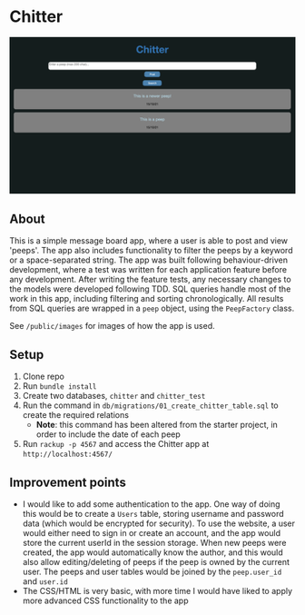# Chitter

![Chitter homepage](https://github.com/lewiscj97/chitter-challenge-apprenticeships/blob/main/public/images/home.png)

## About

This is a simple message board app, where a user is able to post and view 'peeps'. The app also includes functionality to filter the peeps by a keyword or a space-separated string. The app was built following behaviour-driven development, where a test was written for each application feature before any development. After writing the feature tests, any necessary changes to the models were developed following TDD. SQL queries handle most of the work in this app, including filtering and sorting chronologically. All results from SQL queries are wrapped in a `peep` object, using the `PeepFactory` class.

See `/public/images` for images of how the app is used.

## Setup

1. Clone repo
2. Run `bundle install`
3. Create two databases, `chitter` and `chitter_test`
4. Run the command in `db/migrations/01_create_chitter_table.sql` to create the required relations
     - **Note**: this command has been altered from the starter project, in order to include the date of each peep
5. Run `rackup -p 4567` and access the Chitter app at `http://localhost:4567/`

## Improvement points

- I would like to add some authentication to the app. One way of doing this would be to create a `Users` table, storing username and password data (which would be encrypted for security). To use the website, a user would either need to sign in or create an account, and the app would store the current userId in the session storage. When new peeps were created, the app would automatically know the author, and this would also allow editing/deleting of peeps if the peep is owned by the current user. The peeps and user tables would be joined by the `peep.user_id` and `user.id`
- The CSS/HTML is very basic, with more time I would have liked to apply more advanced CSS functionality to the app
